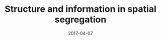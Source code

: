---
layout: post
title:  "Structure and information in spatial segregation"
authors: <b>PSC</b>
journal: Proceedings of the National Academy of Sciences
date:   2017-04-07
categories: jekyll update
external_url: https://www.pnas.org/content/pnas/114/44/11591.full.pdf
---